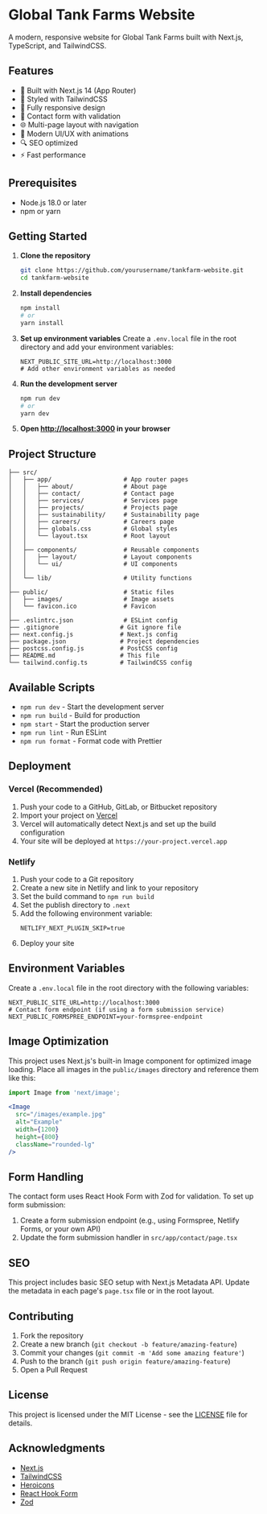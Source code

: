 # Global Tank Farms Website

A modern, responsive website for Global Tank Farms built with Next.js, TypeScript, and TailwindCSS.

## Features

- 🚀 Built with Next.js 14 (App Router)
- 🎨 Styled with TailwindCSS
- 📱 Fully responsive design
- 📝 Contact form with validation
- 🌐 Multi-page layout with navigation
- 🎨 Modern UI/UX with animations
- 🔍 SEO optimized
- ⚡ Fast performance

## Prerequisites

- Node.js 18.0 or later
- npm or yarn

## Getting Started

1. **Clone the repository**
   ```bash
   git clone https://github.com/yourusername/tankfarm-website.git
   cd tankfarm-website
   ```

2. **Install dependencies**
   ```bash
   npm install
   # or
   yarn install
   ```

3. **Set up environment variables**
   Create a `.env.local` file in the root directory and add your environment variables:
   ```
   NEXT_PUBLIC_SITE_URL=http://localhost:3000
   # Add other environment variables as needed
   ```

4. **Run the development server**
   ```bash
   npm run dev
   # or
   yarn dev
   ```

5. **Open [http://localhost:3000](http://localhost:3000) in your browser**

## Project Structure

```
├── src/
│   ├── app/                    # App router pages
│   │   ├── about/              # About page
│   │   ├── contact/            # Contact page
│   │   ├── services/           # Services page
│   │   ├── projects/           # Projects page
│   │   ├── sustainability/     # Sustainability page
│   │   ├── careers/            # Careers page
│   │   ├── globals.css         # Global styles
│   │   └── layout.tsx          # Root layout
│   │
│   ├── components/             # Reusable components
│   │   ├── layout/             # Layout components
│   │   └── ui/                 # UI components
│   │
│   └── lib/                    # Utility functions
│
├── public/                     # Static files
│   ├── images/                 # Image assets
│   └── favicon.ico             # Favicon
│
├── .eslintrc.json              # ESLint config
├── .gitignore                 # Git ignore file
├── next.config.js             # Next.js config
├── package.json               # Project dependencies
├── postcss.config.js          # PostCSS config
├── README.md                  # This file
└── tailwind.config.ts         # TailwindCSS config
```

## Available Scripts

- `npm run dev` - Start the development server
- `npm run build` - Build for production
- `npm start` - Start the production server
- `npm run lint` - Run ESLint
- `npm run format` - Format code with Prettier

## Deployment

### Vercel (Recommended)

1. Push your code to a GitHub, GitLab, or Bitbucket repository
2. Import your project on [Vercel](https://vercel.com/import)
3. Vercel will automatically detect Next.js and set up the build configuration
4. Your site will be deployed at `https://your-project.vercel.app`

### Netlify

1. Push your code to a Git repository
2. Create a new site in Netlify and link to your repository
3. Set the build command to `npm run build`
4. Set the publish directory to `.next`
5. Add the following environment variable:
   ```
   NETLIFY_NEXT_PLUGIN_SKIP=true
   ```
6. Deploy your site

## Environment Variables

Create a `.env.local` file in the root directory with the following variables:

```
NEXT_PUBLIC_SITE_URL=http://localhost:3000
# Contact form endpoint (if using a form submission service)
NEXT_PUBLIC_FORMSPREE_ENDPOINT=your-formspree-endpoint
```

## Image Optimization

This project uses Next.js's built-in Image component for optimized image loading. Place all images in the `public/images` directory and reference them like this:

```jsx
import Image from 'next/image';

<Image
  src="/images/example.jpg"
  alt="Example"
  width={1200}
  height={800}
  className="rounded-lg"
/>
```

## Form Handling

The contact form uses React Hook Form with Zod for validation. To set up form submission:

1. Create a form submission endpoint (e.g., using Formspree, Netlify Forms, or your own API)
2. Update the form submission handler in `src/app/contact/page.tsx`

## SEO

This project includes basic SEO setup with Next.js Metadata API. Update the metadata in each page's `page.tsx` file or in the root layout.

## Contributing

1. Fork the repository
2. Create a new branch (`git checkout -b feature/amazing-feature`)
3. Commit your changes (`git commit -m 'Add some amazing feature'`)
4. Push to the branch (`git push origin feature/amazing-feature`)
5. Open a Pull Request

## License

This project is licensed under the MIT License - see the [LICENSE](LICENSE) file for details.

## Acknowledgments

- [Next.js](https://nextjs.org/)
- [TailwindCSS](https://tailwindcss.com/)
- [Heroicons](https://heroicons.com/)
- [React Hook Form](https://react-hook-form.com/)
- [Zod](https://zod.dev/)
